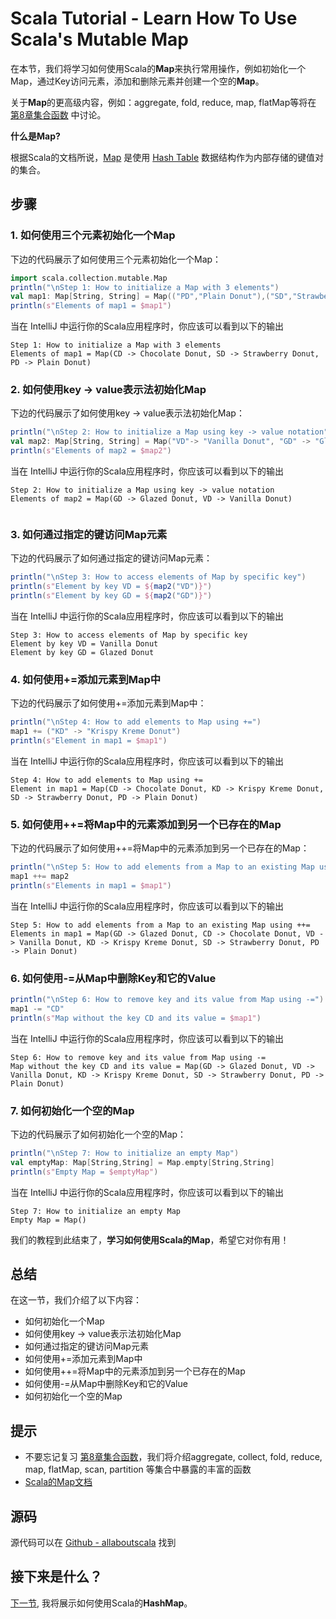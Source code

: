# Scala Tutorial - Learn How To Use Scala's Mutable Map


在本节，我们将学习如何使用Scala的**Map**来执行常用操作，例如初始化一个Map，通过Key访问元素，添加和删除元素并创建一个空的**Map**。
 
关于**Map**的更高级内容，例如：aggregate, fold, reduce, map, flatMap等将在 [第8章集合函数](8_1.md) 中讨论。

**什么是Map?**

根据Scala的文档所说，[Map](http://docs.scala-lang.org/overviews/collections/maps) 是使用 [Hash Table](http://docs.scala-lang.org/overviews/collections/concrete-mutable-collection-classes) 数据结构作为内部存储的键值对的集合。

## 步骤

### 1. 如何使用三个元素初始化一个Map

下边的代码展示了如何使用三个元素初始化一个Map：

```scala
import scala.collection.mutable.Map
println("\nStep 1: How to initialize a Map with 3 elements")
val map1: Map[String, String] = Map(("PD","Plain Donut"),("SD","Strawberry Donut"),("CD","Chocolate Donut"))
println(s"Elements of map1 = $map1")


```

当在 IntelliJ 中运行你的Scala应用程序时，你应该可以看到以下的输出

```
Step 1: How to initialize a Map with 3 elements
Elements of map1 = Map(CD -> Chocolate Donut, SD -> Strawberry Donut, PD -> Plain Donut)

```

### 2. 如何使用key -> value表示法初始化Map

下边的代码展示了如何使用key -> value表示法初始化Map：

```scala
println("\nStep 2: How to initialize a Map using key -> value notation")
val map2: Map[String, String] = Map("VD"-> "Vanilla Donut", "GD" -> "Glazed Donut")
println(s"Elements of map2 = $map2")

```

当在 IntelliJ 中运行你的Scala应用程序时，你应该可以看到以下的输出

```
Step 2: How to initialize a Map using key -> value notation
Elements of map2 = Map(GD -> Glazed Donut, VD -> Vanilla Donut)


```

### 3. 如何通过指定的键访问Map元素

下边的代码展示了如何通过指定的键访问Map元素：

```scala
println("\nStep 3: How to access elements of Map by specific key")
println(s"Element by key VD = ${map2("VD")}")
println(s"Element by key GD = ${map2("GD")}")

```

当在 IntelliJ 中运行你的Scala应用程序时，你应该可以看到以下的输出

```
Step 3: How to access elements of Map by specific key
Element by key VD = Vanilla Donut
Element by key GD = Glazed Donut

```

### 4. 如何使用+=添加元素到Map中

下边的代码展示了如何使用+=添加元素到Map中：

```scala
println("\nStep 4: How to add elements to Map using +=")
map1 += ("KD" -> "Krispy Kreme Donut")
println(s"Element in map1 = $map1")

```

当在 IntelliJ 中运行你的Scala应用程序时，你应该可以看到以下的输出

```
Step 4: How to add elements to Map using +=
Element in map1 = Map(CD -> Chocolate Donut, KD -> Krispy Kreme Donut, SD -> Strawberry Donut, PD -> Plain Donut)

```

 

### 5. 如何使用++=将Map中的元素添加到另一个已存在的Map

下边的代码展示了如何使用++=将Map中的元素添加到另一个已存在的Map：

```scala
println("\nStep 5: How to add elements from a Map to an existing Map using ++=")
map1 ++= map2
println(s"Elements in map1 = $map1")

```

当在 IntelliJ 中运行你的Scala应用程序时，你应该可以看到以下的输出

```
Step 5: How to add elements from a Map to an existing Map using ++=
Elements in map1 = Map(GD -> Glazed Donut, CD -> Chocolate Donut, VD -> Vanilla Donut, KD -> Krispy Kreme Donut, SD -> Strawberry Donut, PD -> Plain Donut)

```

### 6. 如何使用-=从Map中删除Key和它的Value

```scala
println("\nStep 6: How to remove key and its value from Map using -=")
map1 -= "CD"
println(s"Map without the key CD and its value = $map1")

```

当在 IntelliJ 中运行你的Scala应用程序时，你应该可以看到以下的输出

```
Step 6: How to remove key and its value from Map using -=
Map without the key CD and its value = Map(GD -> Glazed Donut, VD -> Vanilla Donut, KD -> Krispy Kreme Donut, SD -> Strawberry Donut, PD -> Plain Donut)

```

### 7. 如何初始化一个空的Map

下边的代码展示了如何初始化一个空的Map：

```scala
println("\nStep 7: How to initialize an empty Map")
val emptyMap: Map[String,String] = Map.empty[String,String]
println(s"Empty Map = $emptyMap")


```

当在 IntelliJ 中运行你的Scala应用程序时，你应该可以看到以下的输出

```
Step 7: How to initialize an empty Map
Empty Map = Map()

```

我们的教程到此结束了，**学习如何使用Scala的Map**，希望它对你有用！

## 总结

在这一节，我们介绍了以下内容：

- 如何初始化一个Map
- 如何使用key -> value表示法初始化Map
- 如何通过指定的键访问Map元素
- 如何使用+=添加元素到Map中
- 如何使用++=将Map中的元素添加到另一个已存在的Map
- 如何使用-=从Map中删除Key和它的Value
- 如何初始化一个空的Map

## 提示

- 不要忘记复习 [第8章集合函数](8_1.md)，我们将介绍aggregate, collect, fold, reduce, map, flatMap, scan, partition 等集合中暴露的丰富的函数
- [Scala的Map文档](http://www.scala-lang.org/api/current/#scala.collection.mutable.Map)


## 源码

源代码可以在 [Github - allaboutscala](https://github.com/nadimbahadoor/allaboutscala) 找到


## 接下来是什么？

[下一节](7_7.md), 我将展示如何使用Scala的**HashMap**。